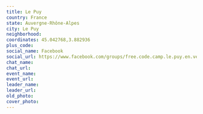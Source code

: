 ```yaml
---
title: Le Puy
country: France
state: Auvergne-Rhône-Alpes
city: Le Puy
neighborhood: 
coordinates: 45.042768,3.882936
plus_code:
social_name: Facebook
social_url: https://www.facebook.com/groups/free.code.camp.le.puy.en.velay
chat_name:
chat_url:
event_name:
event_url:
leader_name:
leader_url:
old_photo: 
cover_photo:
---
```


